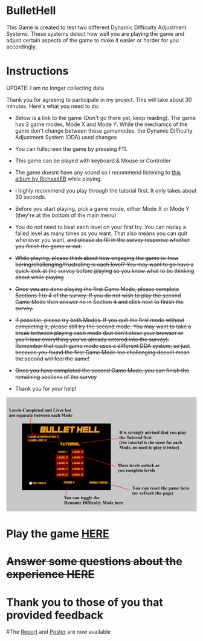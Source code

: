 # BulletHell
This Game is created to test two different Dynamic Difficulty Adjustment Systems. These systems detect how well you are playing the game and adjust certain aspects of the game to make it easier or harder for you accordingly.

# Instructions

UPDATE: I am no longer collecting data

Thank you for agreeing to participate in my project. This will take about 30 minutes. Here's what you need to do:

- Below is a link to the game (Don't go there yet, keep reading). The game has 2 game modes, Mode X and Mode Y. While the mechanics of the game don't change between these gamemodes, the Dynamic Difficulty Adjustment System (DDA) used changes

- You can fullscreen the game by pressing F11. 

- This game can be played with keyboard & Mouse or Controller

- The game doesnt have any sound so I recommend listening to <a href="https://www.youtube.com/playlist?list=OLAK5uy_lxZ8ppOyfsh29l_IK8InEEB3z4C19iE3Y" target="_blank">this album by RichaadEB</a> while playing.

- I highly recommend you play through the tutorial first. It only takes about 30 seconds.

- Before you start playing, pick a game mode, either Mode X or Mode Y (they're at the bottom of the main menu)

- You do not need to beat each level on your first try. You can replay a failed level as many times as you want. That also means you can quit whenever you want, ~~and please do fill in the survey response whether you finish the game or not.~~

- ~~While playing, please think about how engaging the game is: how boring/challenging/frustrating is each level? You may want to go have a quick look at the survey before playing so you know what to be thinking about while playing~~

- ~~Once you are done playing the first Game Mode, please complete Sections 1 to 4 of the survey. If you do not wish to play the second Game Mode then answer no in Section 4 and click next to finish the survey.~~

- ~~If possible, please try both Modes. If you quit the first mode without completing it, please still try the second mode. You may want to take a break between playing each mode (but don't close your browser or you'll lose everything you've already entered into the survey). Remember that each game mode uses a different DDA system, so just because you found the first Game Mode too challenging doesnt mean the second will feel the same!~~

- ~~Once you have completed the second Game Mode, you can finish the remaining sections of the survey~~

- Thank you for your help!

<img src="guide.png">

# Play the game <a href="https://elliotmoffatt.github.io/BulletHell/" target="_blank">HERE</a>

# ~~Answer some questions about the experience HERE~~
# Thank you to those of you that provided feedback

#The <a href="https://github.com/ElliotMoffatt/BulletHell/blob/master/DDA%20with%20Limited%20Player%20Data%20by%20Elliot%20Moffatt.pdf" target="_blank">Report</a> and <a href="https://github.com/ElliotMoffatt/BulletHell/blob/master/a2poster.pdf" target="_blank">Poster</a> are now available

